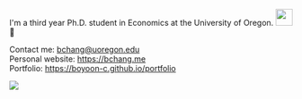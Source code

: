 I'm a third year Ph.D. student in Economics at the University of Oregon. <img src="https://raw.githubusercontent.com/MartinHeinz/MartinHeinz/master/wave.gif" width="30px"> :evergreen_tree:

Contact me: bchang@uoregon.edu\
Personal website: https://bchang.me \
Portfolio: https://boyoon-c.github.io/portfolio


<img align="center" src="https://github-readme-stats.vercel.app/api/top-langs/?username=bchang2" />
